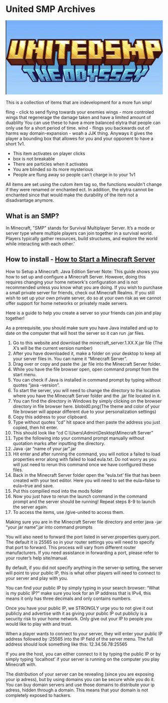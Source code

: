 # United SMP Archives

![USMP](ss.png)

This is a collection of items that are indevelopment for a more fun smp! 

fling - click to send flying towards your enemies
wings - more controled wings that regenerage the damage taken and have a limited amount of duablilty
    You can use these to have a more balanced elytra that people can only use for a short period of time. 
wind - flings you backwards out of harms way
domain-expansion - woah a JJK thing. Anyways it gives the player a bounding box that allowes for you and your opponent to have a short 1v1. 

- This item activates on player clicks
- box is not breakable
- There are particles when it activates
- You are blinded so its more mysterious
- People are flung away so people can't charge in to your 1v1

All items are set using the cutom item tag so, the functions wouldn't change if they were renamed or enchanted ect.
In addition, the elytra cannot be enchanted since that would make the durability of the item not a disadvantage anymore.

## What is an SMP?
In Minecraft, "SMP" stands for Survival Multiplayer Server. 
It’s a mode or server type where multiple players can join together in a survival world. Players typically gather resources, build structures, and explore the world while interacting with each other.'

## How to install - [How to Start a Minecraft Server](https://help.minecraft.net/hc/en-us/articles/360058525452-How-to-Setup-a-Minecraft-Java-Edition-Server)

How to Setup a Minecraft: Java Edition Server
Note: This guide shows you how to set up and configure a Minecraft Server. However, doing this requires changing your home network's configuration and is not recommended unless you know what you are doing. If you wish to purchase a small private server for friends, check out Minecraft Realms. If you still wish to set up your own private server, do so at your own risk as we cannot offer support for home networks or privately made servers. 

Here is a guide to help you create a server so your friends can join and play together!  

As a prerequisite, you should make sure you have Java installed and up to date on the computer that will host the server so it can run .jar files. 

1. Go to this website and download the minecraft_server.1.XX.X.jar file (The X’s will be the current version number) 
2. After you have downloaded it, make a folder on your desktop to keep all your server files in. You can name it “Minecraft Server”. 
3. Drag over or copy and paste the .jar file into the Minecraft Server folder. 
4. While you have the file browser open, open command prompt from the start menu.  
5. You can check if Java is installed in command prompt by typing without quotes “java -version”. 
6. To start the server, you will need to change the directory to the location where you have the Minecraft Server folder and the .jar file located in it. 
7. You can find the directory in Windows by simply clicking on the browser directory in file browser here. blobid0.png(The theme and color of your file browser will appear different due to your personalization settings) 
8. Copy this address to your clipboard. 
9. Type without quotes “cd” hit space and then paste the address you just copied, then hit enter.
10. This should look like “cd C:\Users\Admin\Desktop\Minecraft Server”
11. Type the following into your command prompt manually without quotation marks after inputting the directory.
12. Java -jar “name of your jar”.jar
13. Hit enter and after running the command, you will notice a failed to load properties error along with failed to load eula.txt. Do not worry as you will just need to rerun this command once we have configured these files.
14. Back in the Minecraft Server folder open the “eula.txt’ file that has been created with your text editor. Here you will need to set the eula=false to eula=true and save.
15. Put this compilied mod into the mods folder
16. Now you just have to rerun the launch command in the command prompt and the server should be running! Repeat steps 8-9 to launch the server again.
17. To access the items, use /give-united to access them. 

Making sure you are in the Minecraft Server file directory and enter java -jar “your jar name”.jar into command prompts 

You will also need to forward the port listed in server.properties query.port. The default it is 25565 so in your router settings you will need to specify that port to forward. This process will vary from different router manufacturers. If you need assistance in forwarding a port, please refer to your router’s help site/manual. 

By default, if you did not specify anything in the server-ip setting, the server will point to your public IP, this is what other players will need to connect to your server and play with you. 

You can find your public IP by simply typing in your search browser: “What is my public IP?” make sure you look for an IP address that is IPv4, this means it only has three decimals and only contains numbers. 

Once you have your public IP, we STRONGLY urge you to not give it out publicly and advertise with it as giving your public IP out publicly is a security risk to your home network. Only give out your IP to people you would like to play with and trust. 

When a player wants to connect to your server, they will enter your public IP address followed by :25565 into the IP field of the server menu. The full address should look something like this: 12.34.56.78:25565 

If you are the host, you can either connect to it by typing the public IP or by simply typing ‘localhost’ if your server is running on the computer you play Minecraft with.

The distribution of your server can be revealing (since you are exposing your ip adress), but by using domains you can be secure while you do it. 
You can buy domain servers and use those domains to distribute your ip adress, hidden through a domain. This means that your domain is not completely exposed to hackers.
